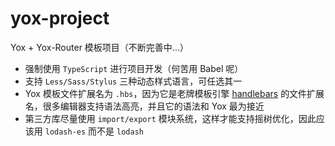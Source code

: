 # yox-project

Yox + Yox-Router 模板项目（不断完善中...）

* 强制使用 `TypeScript` 进行项目开发（何苦用 Babel 呢）
* 支持 `Less/Sass/Stylus` 三种动态样式语言，可任选其一
* Yox 模板文件扩展名为 `.hbs`，因为它是老牌模板引擎 [handlebars](http://handlebarsjs.com/) 的文件扩展名，很多编辑器支持语法高亮，并且它的语法和 Yox 最为接近
* 第三方库尽量使用 `import/export` 模块系统，这样才能支持摇树优化，因此应该用 `lodash-es` 而不是 `lodash`